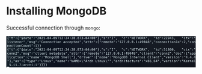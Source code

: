 # Installing MongoDB

Successful connection through `mongo`:

![Successful Connection](./images/mongodb-connection-accepted.png)
